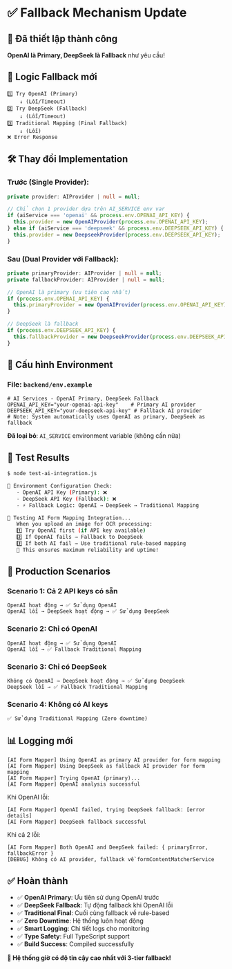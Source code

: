# ✅ Fallback Mechanism Update

## 🎯 Đã thiết lập thành công

**OpenAI là Primary, DeepSeek là Fallback** như yêu cầu!

## 🔄 Logic Fallback mới

```
1️⃣ Try OpenAI (Primary)
    ↓ (Lỗi/Timeout)
2️⃣ Try DeepSeek (Fallback) 
    ↓ (Lỗi/Timeout)
3️⃣ Traditional Mapping (Final Fallback)
    ↓ (Lỗi)
❌ Error Response
```

## 🛠️ Thay đổi Implementation

### Trước (Single Provider):
```typescript
private provider: AIProvider | null = null;

// Chỉ chọn 1 provider dựa trên AI_SERVICE env var
if (aiService === 'openai' && process.env.OPENAI_API_KEY) {
  this.provider = new OpenAIProvider(process.env.OPENAI_API_KEY);
} else if (aiService === 'deepseek' && process.env.DEEPSEEK_API_KEY) {
  this.provider = new DeepseekProvider(process.env.DEEPSEEK_API_KEY);
}
```

### Sau (Dual Provider với Fallback):
```typescript
private primaryProvider: AIProvider | null = null;
private fallbackProvider: AIProvider | null = null;

// OpenAI là primary (ưu tiên cao nhất)
if (process.env.OPENAI_API_KEY) {
  this.primaryProvider = new OpenAIProvider(process.env.OPENAI_API_KEY);
}

// DeepSeek là fallback
if (process.env.DEEPSEEK_API_KEY) {
  this.fallbackProvider = new DeepseekProvider(process.env.DEEPSEEK_API_KEY);
}
```

## 📝 Cấu hình Environment

### File: `backend/env.example`
```env
# AI Services - OpenAI Primary, DeepSeek Fallback
OPENAI_API_KEY="your-openai-api-key"    # Primary AI provider
DEEPSEEK_API_KEY="your-deepseek-api-key" # Fallback AI provider
# Note: System automatically uses OpenAI as primary, DeepSeek as fallback
```

**Đã loại bỏ**: `AI_SERVICE` environment variable (không cần nữa)

## 🧪 Test Results

```bash
$ node test-ai-integration.js

🔧 Environment Configuration Check:
   - OpenAI API Key (Primary): ❌
   - DeepSeek API Key (Fallback): ❌
   - ⚡ Fallback Logic: OpenAI → DeepSeek → Traditional Mapping

🧪 Testing AI Form Mapping Integration...
   When you upload an image for OCR processing:
   1️⃣ Try OpenAI first (if API key available)
   2️⃣ If OpenAI fails → Fallback to DeepSeek
   3️⃣ If both AI fail → Use traditional rule-based mapping
   🎯 This ensures maximum reliability and uptime!
```

## 🚀 Production Scenarios

### Scenario 1: Cả 2 API keys có sẵn
```
OpenAI hoạt động → ✅ Sử dụng OpenAI
OpenAI lỗi → DeepSeek hoạt động → ✅ Sử dụng DeepSeek
```

### Scenario 2: Chỉ có OpenAI
```
OpenAI hoạt động → ✅ Sử dụng OpenAI
OpenAI lỗi → ✅ Fallback Traditional Mapping
```

### Scenario 3: Chỉ có DeepSeek
```
Không có OpenAI → DeepSeek hoạt động → ✅ Sử dụng DeepSeek
DeepSeek lỗi → ✅ Fallback Traditional Mapping
```

### Scenario 4: Không có AI keys
```
✅ Sử dụng Traditional Mapping (Zero downtime)
```

## 📊 Logging mới

```
[AI Form Mapper] Using OpenAI as primary AI provider for form mapping
[AI Form Mapper] Using DeepSeek as fallback AI provider for form mapping
[AI Form Mapper] Trying OpenAI (primary)...
[AI Form Mapper] OpenAI analysis successful
```

Khi OpenAI lỗi:
```
[AI Form Mapper] OpenAI failed, trying DeepSeek fallback: [error details]
[AI Form Mapper] DeepSeek fallback successful
```

Khi cả 2 lỗi:
```
[AI Form Mapper] Both OpenAI and DeepSeek failed: { primaryError, fallbackError }
[DEBUG] Không có AI provider, fallback về formContentMatcherService
```

## ✅ Hoàn thành

- ✅ **OpenAI Primary**: Ưu tiên sử dụng OpenAI trước
- ✅ **DeepSeek Fallback**: Tự động fallback khi OpenAI lỗi  
- ✅ **Traditional Final**: Cuối cùng fallback về rule-based
- ✅ **Zero Downtime**: Hệ thống luôn hoạt động
- ✅ **Smart Logging**: Chi tiết logs cho monitoring
- ✅ **Type Safety**: Full TypeScript support
- ✅ **Build Success**: Compiled successfully

**🎯 Hệ thống giờ có độ tin cậy cao nhất với 3-tier fallback!**
